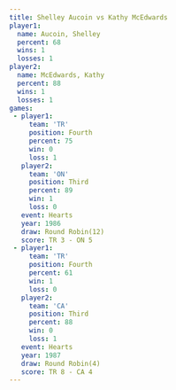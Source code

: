 ```yaml
---
title: Shelley Aucoin vs Kathy McEdwards
player1:                
  name: Aucoin, Shelley 
  percent: 68           
  wins: 1               
  losses: 1             
player2:                
  name: McEdwards, Kathy
  percent: 88           
  wins: 1               
  losses: 1             
games:
 - player1:          
     team: 'TR'      
     position: Fourth
     percent: 75     
     win: 0          
     loss: 1         
   player2:         
     team: 'ON'     
     position: Third
     percent: 89    
     win: 1         
     loss: 0        
   event: Hearts        
   year: 1986           
   draw: Round Robin(12)
   score: TR 3 - ON 5   
 - player1:          
     team: 'TR'      
     position: Fourth
     percent: 61     
     win: 1          
     loss: 0         
   player2:         
     team: 'CA'     
     position: Third
     percent: 88    
     win: 0         
     loss: 1        
   event: Hearts       
   year: 1987          
   draw: Round Robin(4)
   score: TR 8 - CA 4  
---
```


